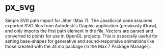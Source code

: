 # px_svg

Simple SVG path import for Jitter (Max 7).
The JavaScript code assumes exported SVG files from Autodesk's Graphic application (previously iDraw), and only imports the first path element in the file. Vectors are parsed and converted to points for use in OpenGL projects. This is especially useful for setting base-shapes for generative and sound-responsive animations like those created with the Jit.mo package (in the Max 7 Package Manager).
